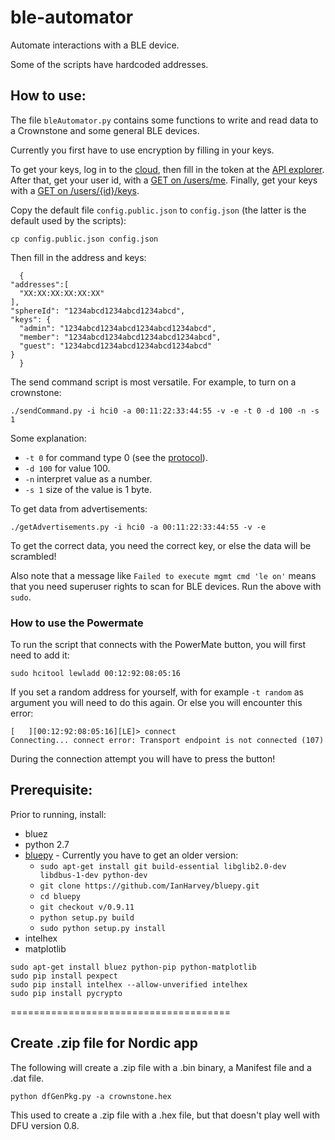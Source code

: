 ble-automator
======================================
Automate interactions with a BLE device.

Some of the scripts have hardcoded addresses.


## How to use:

The file `bleAutomator.py` contains some functions to write and read data to a Crownstone and some general BLE devices.

Currently you first have to use encryption by filling in your keys.

To get your keys, log in to the [cloud](https://cloud.crownstone.rocks/), then fill in the token at the [API explorer](https://cloud.crownstone.rocks/explorer).
After that, get your user id, with a [GET on /users/me](https://cloud.crownstone.rocks/explorer/#!/user/user_me).
Finally, get your keys with a [GET on /users/{id}/keys](https://cloud.crownstone.rocks/explorer/#!/user/user_getEncryptionKeys).

Copy the default file `config.public.json` to `config.json` (the latter is the default used by the scripts):

    cp config.public.json config.json

Then fill in the address and keys:

      {
	"addresses":[
	  "XX:XX:XX:XX:XX:XX"
	],
	"sphereId": "1234abcd1234abcd1234abcd",
	"keys": {
	  "admin": "1234abcd1234abcd1234abcd1234abcd",
	  "member": "1234abcd1234abcd1234abcd1234abcd",
	  "guest": "1234abcd1234abcd1234abcd1234abcd"
	}
      }

The send command script is most versatile. For example, to turn on a crownstone:

    ./sendCommand.py -i hci0 -a 00:11:22:33:44:55 -v -e -t 0 -d 100 -n -s 1

Some explanation:

- `-t 0` for command type 0 (see the [protocol](https://github.com/crownstone/bluenet/blob/master/docs/PROTOCOL.md#control_packet)).
- `-d 100` for value 100.
- `-n` interpret value as a number.
- `-s 1` size of the value is 1 byte.

To get data from advertisements:

    ./getAdvertisements.py -i hci0 -a 00:11:22:33:44:55 -v -e

To get the correct data, you need the correct key, or else the data will be scrambled!

Also note that a message like `Failed to execute mgmt cmd 'le on'` means that you need superuser rights to scan for
BLE devices. Run the above with `sudo`.

### How to use the Powermate

To run the script that connects with the PowerMate button, you will first need to add it:

    sudo hcitool lewladd 00:12:92:08:05:16

If you set a random address for yourself, with for example `-t random` as argument you will need to do this again. Or else you will encounter this error:

    [   ][00:12:92:08:05:16][LE]> connect
    Connecting... connect error: Transport endpoint is not connected (107)

During the connection attempt you will have to press the button!

## Prerequisite:

Prior to running, install:

* bluez
* python 2.7
* [bluepy](https://github.com/IanHarvey/bluepy) - Currently you have to get an older version:
  * `sudo apt-get install git build-essential libglib2.0-dev libdbus-1-dev python-dev`
  * `git clone https://github.com/IanHarvey/bluepy.git`
  * `cd bluepy`
  * `git checkout v/0.9.11`
  * `python setup.py build`
  * `sudo python setup.py install`
* intelhex
* matplotlib

```
sudo apt-get install bluez python-pip python-matplotlib
sudo pip install pexpect
sudo pip install intelhex --allow-unverified intelhex
sudo pip install pycrypto
```

======================================

## Create .zip file for Nordic app

The following will create a .zip file with a .bin binary, a Manifest file and a .dat file.

	python dfGenPkg.py -a crownstone.hex

This used to create a .zip file with a .hex file, but that doesn't play well with DFU version 0.8.
